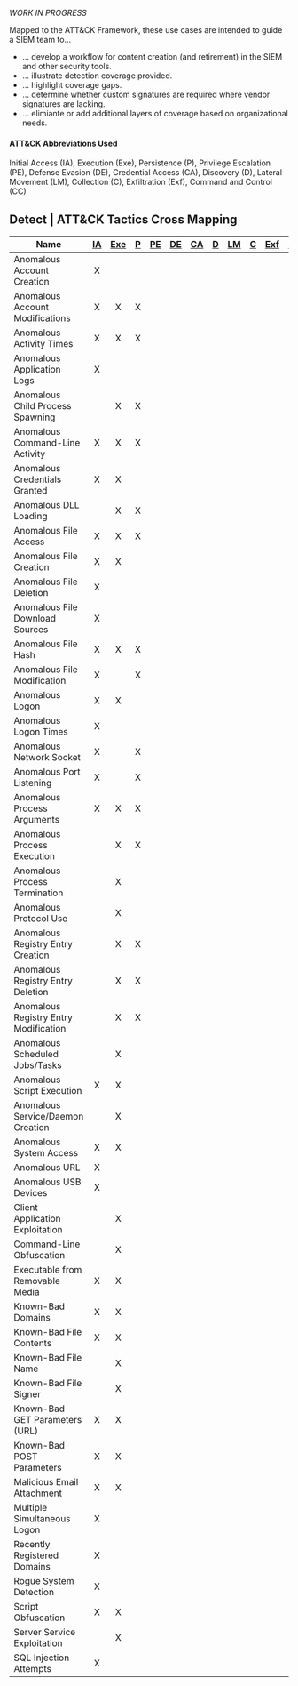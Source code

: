 _WORK IN PROGRESS_

Mapped to the ATT&CK Framework, these use cases are intended to guide a SIEM team to...
* ... develop a workflow for content creation (and retirement) in the SIEM and other security tools.
* ... illustrate detection coverage provided.
* ... highlight coverage gaps.
* ... determine whether custom signatures are required where vendor signatures are lacking.
* ... elimiante or add additional layers of coverage based on organizational needs.

#### ATT&CK Abbreviations Used
Initial Access (IA), Execution (Exe), Persistence (P), Privilege Escalation (PE), Defense Evasion (DE), 
Credential Access (CA), Discovery (D), Lateral Movement (LM), Collection (C), Exfiltration (Exf), Command and Control (CC)

## Detect | ATT&CK Tactics Cross Mapping

| Name                                  | [IA](https://attack.mitre.org/tactics/TA0001/) | [Exe](https://attack.mitre.org/tactics/TA0002) | [P](https://attack.mitre.org/tactics/TA0003/) | [PE](https://attack.mitre.org/tactics/TA0004) | [DE](https://attack.mitre.org/tactics/TA0005) | [CA](https://attack.mitre.org/tactics/TA0006) | [D](https://attack.mitre.org/tactics/TA0005) | [LM](https://attack.mitre.org/tactics/TA0008) | [C](https://attack.mitre.org/tactics/TA0006) | [Exf](https://attack.mitre.org/tactics/TA0010) | [CC](https://attack.mitre.org/tactics/TA0011) |
| ------------------------------------- | :--------------------------------------------: | :------------------------------------------: | :-------------------------------------------: | :-------------------------------------------: | :-------------------------------------------: | :-------------------------------------------: | :------------------------------------------: | :-------------------------------------------: | :------------------------------------------: | :-------------------------------------------: | :-------------------------------------------: |
| Anomalous Account Creation            |                       X                        |                                              |                                               |                                               |                                               |                                               |                                              |                                               |                                              |                                               |                                               |
| Anomalous Account Modifications       |                       X                        |                      X                       |                       X                       |                                               |                                               |                                               |                                              |                                               |                                              |                                               |                                               |
| Anomalous Activity Times              |                       X                        |                      X                       |                       X                       |                                               |                                               |                                               |                                              |                                               |                                              |                                               |                                               |
| Anomalous Application Logs            |                       X                        |                                              |                                               |                                               |                                               |                                               |                                              |                                               |                                              |                                               |                                               |
| Anomalous Child Process Spawning      |                                                |                      X                       |                       X                       |                                               |                                               |                                               |                                              |                                               |                                              |                                               |                                               |
| Anomalous Command-Line Activity       |                       X                        |                      X                       |                       X                       |                                               |                                               |                                               |                                              |                                               |                                              |                                               |                                               |
| Anomalous Credentials Granted         |                       X                        |                      X                       |                                               |                                               |                                               |                                               |                                              |                                               |                                              |                                               |                                               |
| Anomalous DLL Loading                 |                                                |                      X                       |                       X                       |                                               |                                               |                                               |                                              |                                               |                                              |                                               |                                               |
| Anomalous File Access                 |                       X                        |                      X                       |                       X                       |                                               |                                               |                                               |                                              |                                               |                                              |                                               |                                               |
| Anomalous File Creation               |                       X                        |                      X                       |                                               |                                               |                                               |                                               |                                              |                                               |                                              |                                               |                                               |
| Anomalous File Deletion               |                       X                        |                                              |                                               |                                               |                                               |                                               |                                              |                                               |                                              |                                               |                                               |
| Anomalous File Download Sources       |                       X                        |                                              |                                               |                                               |                                               |                                               |                                              |                                               |                                              |                                               |                                               |
| Anomalous File Hash                   |                       X                        |                      X                       |                       X                       |                                               |                                               |                                               |                                              |                                               |                                              |                                               |                                               |
| Anomalous File Modification           |                       X                        |                                              |                       X                       |                                               |                                               |                                               |                                              |                                               |                                              |                                               |                                               |
| Anomalous Logon                       |                       X                        |                      X                       |                                               |                                               |                                               |                                               |                                              |                                               |                                              |                                               |                                               |
| Anomalous Logon Times                 |                       X                        |                                              |                                               |                                               |                                               |                                               |                                              |                                               |                                              |                                               |                                               |
| Anomalous Network Socket              |                       X                        |                                              |                       X                       |                                               |                                               |                                               |                                              |                                               |                                              |                                               |                                               |
| Anomalous Port Listening              |                       X                        |                                              |                       X                       |                                               |                                               |                                               |                                              |                                               |                                              |                                               |                                               |
| Anomalous Process Arguments           |                       X                        |                      X                       |                       X                       |                                               |                                               |                                               |                                              |                                               |                                              |                                               |                                               |
| Anomalous Process Execution           |                                                |                      X                       |                       X                       |                                               |                                               |                                               |                                              |                                               |                                              |                                               |                                               |
| Anomalous Process Termination         |                                                |                      X                       |                                               |                                               |                                               |                                               |                                              |                                               |                                              |                                               |                                               |
| Anomalous Protocol Use                |                                                |                      X                       |                                               |                                               |                                               |                                               |                                              |                                               |                                              |                                               |                                               |
| Anomalous Registry Entry Creation     |                                                |                      X                       |                       X                       |                                               |                                               |                                               |                                              |                                               |                                              |                                               |                                               |
| Anomalous Registry Entry Deletion     |                                                |                      X                       |                       X                       |                                               |                                               |                                               |                                              |                                               |                                              |                                               |                                               |
| Anomalous Registry Entry Modification |                                                |                      X                       |                       X                       |                                               |                                               |                                               |                                              |                                               |                                              |                                               |                                               |
| Anomalous Scheduled Jobs/Tasks        |                                                |                      X                       |                                               |                                               |                                               |                                               |                                              |                                               |                                              |                                               |                                               |
| Anomalous Script Execution            |                       X                        |                      X                       |                                               |                                               |                                               |                                               |                                              |                                               |                                              |                                               |                                               |
| Anomalous Service/Daemon Creation     |                                                |                      X                       |                                               |                                               |                                               |                                               |                                              |                                               |                                              |                                               |                                               |
| Anomalous System Access               |                       X                        |                      X                       |                                               |                                               |                                               |                                               |                                              |                                               |                                              |                                               |                                               |
| Anomalous URL                         |                       X                        |                                              |                                               |                                               |                                               |                                               |                                              |                                               |                                              |                                               |                                               |
| Anomalous USB Devices                 |                       X                        |                                              |                                               |                                               |                                               |                                               |                                              |                                               |                                              |                                               |                                               |
| Client Application Exploitation       |                                                |                      X                       |                                               |                                               |                                               |                                               |                                              |                                               |                                              |                                               |                                               |
| Command-Line Obfuscation              |                                                |                      X                       |                                               |                                               |                                               |                                               |                                              |                                               |                                              |                                               |                                               |
| Executable from Removable Media       |                       X                        |                      X                       |                                               |                                               |                                               |                                               |                                              |                                               |                                              |                                               |                                               |
| Known-Bad Domains                     |                       X                        |                      X                       |                                               |                                               |                                               |                                               |                                              |                                               |                                              |                                               |                                               |
| Known-Bad File Contents               |                       X                        |                      X                       |                                               |                                               |                                               |                                               |                                              |                                               |                                              |                                               |                                               |
| Known-Bad File Name                   |                                                |                      X                       |                                               |                                               |                                               |                                               |                                              |                                               |                                              |                                               |                                               |
| Known-Bad File Signer                 |                                                |                      X                       |                                               |                                               |                                               |                                               |                                              |                                               |                                              |                                               |                                               |
| Known-Bad GET Parameters (URL)        |                       X                        |                      X                       |                                               |                                               |                                               |                                               |                                              |                                               |                                              |                                               |                                               |
| Known-Bad POST Parameters             |                       X                        |                      X                       |                                               |                                               |                                               |                                               |                                              |                                               |                                              |                                               |                                               |
| Malicious Email Attachment            |                       X                        |                      X                       |                                               |                                               |                                               |                                               |                                              |                                               |                                              |                                               |                                               |
| Multiple Simultaneous Logon           |                       X                        |                                              |                                               |                                               |                                               |                                               |                                              |                                               |                                              |                                               |                                               |
| Recently Registered Domains           |                       X                        |                                              |                                               |                                               |                                               |                                               |                                              |                                               |                                              |                                               |                                               |
| Rogue System Detection                |                       X                        |                                              |                                               |                                               |                                               |                                               |                                              |                                               |                                              |                                               |                                               |
| Script Obfuscation                    |                       X                        |                      X                       |                                               |                                               |                                               |                                               |                                              |                                               |                                              |                                               |                                               |
| Server Service Exploitation           |                                                |                      X                       |                                               |                                               |                                               |                                               |                                              |                                               |                                              |                                               |                                               |
| SQL Injection Attempts                |                       X                        |                                              |                                               |                                               |                                               |                                               |                                              |                                               |                                              |                                               |                                               |
